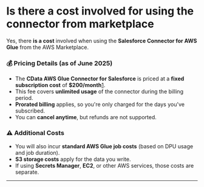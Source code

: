 # Is there a cost involved for using the connector from marketplace

Yes, there **is a cost** involved when using the **Salesforce Connector for AWS Glue** from the AWS Marketplace.

### 💰 Pricing Details (as of June 2025)
- The **CData AWS Glue Connector for Salesforce** is priced at a **fixed subscription cost** of **\$200/month**[1](https://aws.amazon.com/marketplace/pp/prodview-sonh33r7xavhw).
- This fee covers **unlimited usage** of the connector during the billing period.
- **Prorated billing** applies, so you're only charged for the days you've subscribed.
- You can **cancel anytime**, but refunds are not supported.

### ⚠️ Additional Costs
- You will also incur **standard AWS Glue job costs** (based on DPU usage and job duration).
- **S3 storage costs** apply for the data you write.
- If using **Secrets Manager**, **EC2**, or other AWS services, those costs are separate.

---
